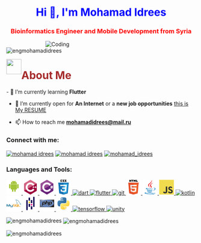 <h1 align="center" style="color:blue ;">Hi 👋, I'm Mohamad Idrees</h1>
<h3 align="center" style="color: red;">Bioinformatics Engineer and Mobile Development from Syria</h3>
<image align="right" alt="Coding" width="400" src="https://voxyard.com/assets/img/content/coding.gif"></image>

<p align="left"> <img src="https://komarev.com/ghpvc/?username=engmohamadidrees&label=Profile%20views&color=0e75b6&style=flat" alt="engmohamadidrees" /> </p>
<image  align="left" src="https://static.thenounproject.com/png/1408781-200.png" width="40" height="40"><h1 style="color: brown;">About Me</h1> </image>
- 🌱 I’m currently learning <b>Flutter</b>

- 🤝 I’m currently open for  <b>An Internet</b>  or a <b>new job opportunities</b> <a href="https://docs.google.com/document/d/1ekd1i_vfEoMxVN1I3lmZhJkxObv1duUu/edit?usp=sharing&ouid=100332348761665058851&rtpof=true&sd=true">this is My RESUME </a>

- 📫 How to reach me **mohamadidrees@mail.ru**

<h3 align="left">Connect with me:</h3>
<p align="left">
<a href="https://www.linkedin.com/in/mohamad-idrees-009b4a194/" target="blank"><img align="center" src="https://raw.githubusercontent.com/rahuldkjain/github-profile-readme-generator/master/src/images/icons/Social/linked-in-alt.svg" alt="mohamad idrees" height="30" width="40" /></a>
<a href="https://www.facebook.com/Mohamadidrees18/" target="blank"><img align="center" src="https://raw.githubusercontent.com/rahuldkjain/github-profile-readme-generator/master/src/images/icons/Social/facebook.svg" alt="mohamad idrees" height="30" width="40" /></a>
<a href="https://www.instagram.com/mohamad__idrees/" target="blank"><img align="center" src="https://raw.githubusercontent.com/rahuldkjain/github-profile-readme-generator/master/src/images/icons/Social/instagram.svg" alt="mohamad_idrees" height="30" width="40" /></a>
</p>

<h3 align="left">Languages and Tools:</h3>
<p align="left"> <a href="https://developer.android.com" target="_blank" rel="noreferrer"> <img src="https://raw.githubusercontent.com/devicons/devicon/master/icons/android/android-original-wordmark.svg" alt="android" width="40" height="40"/> </a> <a href="https://www.w3schools.com/cpp/" target="_blank" rel="noreferrer"> <img src="https://raw.githubusercontent.com/devicons/devicon/master/icons/cplusplus/cplusplus-original.svg" alt="cplusplus" width="40" height="40"/> </a> <a href="https://www.w3schools.com/cs/" target="_blank" rel="noreferrer"> <img src="https://raw.githubusercontent.com/devicons/devicon/master/icons/csharp/csharp-original.svg" alt="csharp" width="40" height="40"/> </a> <a href="https://www.w3schools.com/css/" target="_blank" rel="noreferrer"> <img src="https://raw.githubusercontent.com/devicons/devicon/master/icons/css3/css3-original-wordmark.svg" alt="css3" width="40" height="40"/> </a> <a href="https://dart.dev" target="_blank" rel="noreferrer"> <img src="https://www.vectorlogo.zone/logos/dartlang/dartlang-icon.svg" alt="dart" width="40" height="40"/> </a> <a href="https://flutter.dev" target="_blank" rel="noreferrer"> <img src="https://www.vectorlogo.zone/logos/flutterio/flutterio-icon.svg" alt="flutter" width="40" height="40"/> </a> <a href="https://git-scm.com/" target="_blank" rel="noreferrer"> <img src="https://www.vectorlogo.zone/logos/git-scm/git-scm-icon.svg" alt="git" width="40" height="40"/> </a> <a href="https://www.w3.org/html/" target="_blank" rel="noreferrer"> <img src="https://raw.githubusercontent.com/devicons/devicon/master/icons/html5/html5-original-wordmark.svg" alt="html5" width="40" height="40"/> </a> <a href="https://www.java.com" target="_blank" rel="noreferrer"> <img src="https://raw.githubusercontent.com/devicons/devicon/master/icons/java/java-original.svg" alt="java" width="40" height="40"/> </a> <a href="https://developer.mozilla.org/en-US/docs/Web/JavaScript" target="_blank" rel="noreferrer"> <img src="https://raw.githubusercontent.com/devicons/devicon/master/icons/javascript/javascript-original.svg" alt="javascript" width="40" height="40"/> </a> <a href="https://kotlinlang.org" target="_blank" rel="noreferrer"> <img src="https://www.vectorlogo.zone/logos/kotlinlang/kotlinlang-icon.svg" alt="kotlin" width="40" height="40"/> </a> <a href="https://www.mysql.com/" target="_blank" rel="noreferrer"> <img src="https://raw.githubusercontent.com/devicons/devicon/master/icons/mysql/mysql-original-wordmark.svg" alt="mysql" width="40" height="40"/> </a> <a href="https://pandas.pydata.org/" target="_blank" rel="noreferrer"> <img src="https://raw.githubusercontent.com/devicons/devicon/2ae2a900d2f041da66e950e4d48052658d850630/icons/pandas/pandas-original.svg" alt="pandas" width="40" height="40"/> </a> <a href="https://www.php.net" target="_blank" rel="noreferrer"> <img src="https://raw.githubusercontent.com/devicons/devicon/master/icons/php/php-original.svg" alt="php" width="40" height="40"/> </a> <a href="https://www.python.org" target="_blank" rel="noreferrer"> <img src="https://raw.githubusercontent.com/devicons/devicon/master/icons/python/python-original.svg" alt="python" width="40" height="40"/> </a> <a href="https://www.tensorflow.org" target="_blank" rel="noreferrer"> <img src="https://www.vectorlogo.zone/logos/tensorflow/tensorflow-icon.svg" alt="tensorflow" width="40" height="40"/> </a> <a href="https://unity.com/" target="_blank" rel="noreferrer"> <img src="https://www.vectorlogo.zone/logos/unity3d/unity3d-icon.svg" alt="unity" width="40" height="40"/> </a> </p>

<p><img align="left" src="https://github-readme-stats.vercel.app/api/top-langs?username=engmohamadidrees&show_icons=true&locale=en&layout=compact" alt="engmohamadidrees" /></p>

<p>&nbsp;<img align="center" src="https://github-readme-stats.vercel.app/api?username=engmohamadidrees&show_icons=true&locale=en" alt="engmohamadidrees" /></p>

<p><img align="center" src="https://github-readme-streak-stats.herokuapp.com/?user=engmohamadidrees&" alt="engmohamadidrees" /></p>
